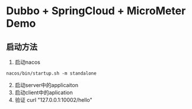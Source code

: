# Dubbo + SpringCloud + MicroMeter Demo
## 启动方法
1. 启动nacos
```shell
nacos/bin/startup.sh -m standalone
```
2. 启动server中的applicaiton
3. 启动client中的aplication
4. 验证
curl "127.0.0.1:10002/hello"